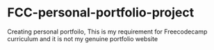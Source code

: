 # FCC-personal-portfolio-project
Creating personal portfoilo, This is my requirement for Freecodecamp curriculum and it is not my genuine portfolio website
